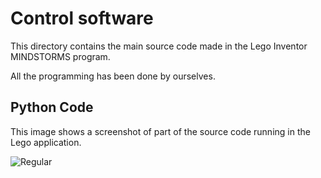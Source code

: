 Control software
====

This directory contains the main source code made in the Lego Inventor MINDSTORMS program.

All the programming has been done by ourselves.

## Python Code

This image shows a screenshot of part of the source code running in the Lego application.

![Regular](https://github.com/csvprobotica/RoSGhost/blob/main/src/Pyhton_Code.png)

